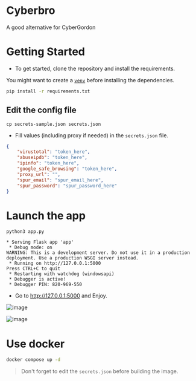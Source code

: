 # Cyberbro

A good alternative for CyberGordon

# Getting Started

* To get started, clone the repository and install the requirements.

You might want to create a [`venv`](https://docs.python.org/3/library/venv.html) before installing the dependencies.

```bash
pip install -r requirements.txt
```

## Edit the config file

```
cp secrets-sample.json secrets.json
```

* Fill values (including proxy if needed) in the `secrets.json` file.

```json
{
    "virustotal": "token_here",
    "abuseipdb": "token_here",
    "ipinfo": "token_here",
    "google_safe_browsing": "token_here",
    "proxy_url": "",
    "spur_email": "spur_email_here",
    "spur_password": "spur_password_here"
}
```

# Launch the app

```
python3 app.py
```

```
* Serving Flask app 'app'
 * Debug mode: on
WARNING: This is a development server. Do not use it in a production deployment. Use a production WSGI server instead.
 * Running on http://127.0.0.1:5000
Press CTRL+C to quit
 * Restarting with watchdog (windowsapi)
 * Debugger is active!
 * Debugger PIN: 820-969-550
```

* Go to http://127.0.0.1:5000 and Enjoy.

![image](https://github.com/user-attachments/assets/fe5950cb-a839-4e60-9632-f8892b564fe3)

![image](https://github.com/user-attachments/assets/b3ec1258-94dd-4f51-bf8f-c52b80702bac)

# Use docker

```bash
docker compose up -d
```

> Don't forget to edit the `secrets.json` before building the image.
